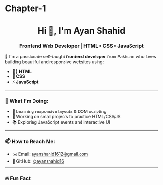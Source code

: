 # Chapter-1

<h1 align="center">Hi 👋, I'm Ayan Shahid</h1>
<h3 align="center">Frontend Web Developer | HTML • CSS • JavaScript</h3>


🌟 I'm a passionate self-taught **frontend developer** from Pakistan who loves building beautiful and responsive websites using:

- 🧑‍💻 **HTML**
- 🎨 **CSS**
- ⚡ **JavaScript**

---

### 🚀 What I'm Doing:
- 🌱 Learning responsive layouts & DOM scripting  
- 🔨 Working on small projects to practice HTML/CSS/JS  
- 📚 Exploring JavaScript events and interactive UI

---

### 📫 How to Reach Me:
- ✉️ Email: ayanshahid1612@gmail.com
- 💼 GitHub: [@ayanshahid16](https://github.com/ayanshahid16)




---

### 🔥 Fun Fact
